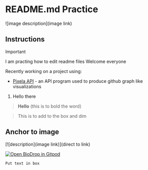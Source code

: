 # README.md Practice

![image description](image link)

## Instructions

> [!IMPORTANT]
> I am practing how to edit readme files
> Welcome everyone

Recently working on a project using:

- [Pixela API](https://pixe.la/) - an API program used to produce github graph like visualizations
1. Hello there


> **Hello** (this is to bold the word)

> This is to add to the box and dim 

## Anchor to image
[![description](image link)](direct to link)

[![Open BioDrop in Gitpod](https://gitpod.io/button/open-in-gitpod.svg)](https://gitpod.io/#https://github.com/EddieHubCommunity/BioDrop)

`Put text in box`
